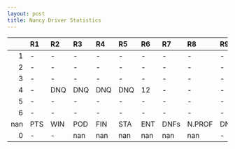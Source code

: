 ```yaml
---
layout: post 
title: Nancy Driver Statistics
--- 
```


|     | R1   | R2   | R3   | R4   | R5   | R6   | R7   | R8     | R9   | R10   | R11   | R12   | Points   | Pos   |
|----:|:-----|:-----|:-----|:-----|:-----|:-----|:-----|:-------|:-----|:------|:------|:------|:---------|:------|
|   1 | -    | -    | -    | -    | -    | -    | -    | -      | -    | -     | -     | -     | nan      | nan   |
|   2 | -    | -    | -    | -    | -    | -    | -    | -      | -    | -     | -     | -     | 24.0     | 17.0  |
|   3 | -    | -    | -    | -    | -    | -    | -    | -      | -    | -     | -     | -     | 23.0     | 14.0  |
|   4 | -    | DNQ  | DNQ  | DNQ  | DNQ  | 12   | -    | -      | -    | -     | -     | -     | 1.0      | 26.0  |
|   5 | -    | -    | -    | -    | -    | -    | -    | -      | -    | -     | -     | -     | 0.0      | 41.0  |
|   6 | -    | -    | -    | -    | -    | -    | -    | -      | -    | DNQ   | DNQ   | -     | 0.0      | 44.0  |
| nan | PTS  | WIN  | POD  | FIN  | STA  | ENT  | DNFs | N.PROF | DNQ  | %FIN  | PPR   | BST   | CHA      | RNK   |
|   0 | -    | -    | nan  | nan  | nan  | nan  | nan  | nan    | -    | -     | -     | -     | -        | -     |